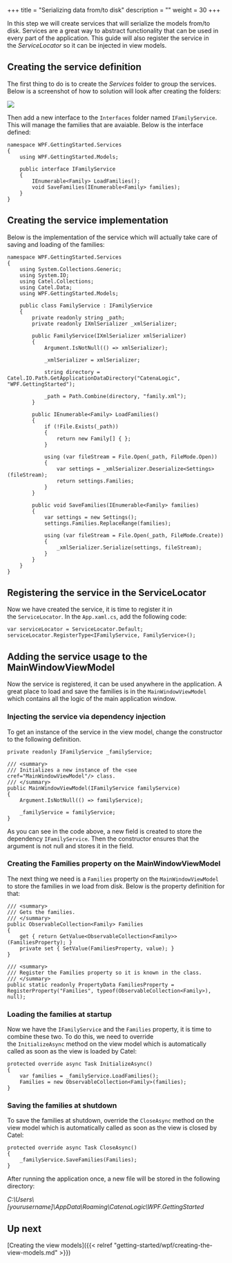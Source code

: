 +++
title = "Serializing data from/to disk" 
description = ""
weight = 30
+++

In this step we will create services that will serialize the models from/to disk. Services are a great way to abstract functionality that can be used in every part of the application. This guide will also register the service in the *ServiceLocator* so it can be injected in view models.

## Creating the service definition

The first thing to do is to create the *Services* folder to group the services. Below is a screenshot of how to solution will look after creating the folders:

![](../../../images/getting-started/wpf/serializing-data-from-to-disk/solutionexplorer.png)

Then add a new interface to the `Interfaces` folder named `IFamilyService`. This will manage the families that are avaiable. Below is the interface defined:

```
namespace WPF.GettingStarted.Services
{
    using WPF.GettingStarted.Models;

    public interface IFamilyService
    {
        IEnumerable<Family> LoadFamilies();
        void SaveFamilies(IEnumerable<Family> families);
    }
}
```

## Creating the service implementation

Below is the implementation of the service which will actually take care of saving and loading of the families:

```
namespace WPF.GettingStarted.Services
{
    using System.Collections.Generic;
    using System.IO;
    using Catel.Collections;
    using Catel.Data;
    using WPF.GettingStarted.Models;

    public class FamilyService : IFamilyService
    {
        private readonly string _path;
        private readonly IXmlSerializer _xmlSerializer;

        public FamilyService(IXmlSerializer xmlSerializer)
        {
            Argument.IsNotNull(() => xmlSerializer);

            _xmlSerializer = xmlSerializer;

            string directory = Catel.IO.Path.GetApplicationDataDirectory("CatenaLogic", "WPF.GettingStarted");

            _path = Path.Combine(directory, "family.xml");
        }

        public IEnumerable<Family> LoadFamilies()
        {
            if (!File.Exists(_path))
            {
                return new Family[] { };
            }

            using (var fileStream = File.Open(_path, FileMode.Open))
            {
                var settings = _xmlSerializer.Deserialize<Settings>(fileStream);
                return settings.Families;
            }
        }

        public void SaveFamilies(IEnumerable<Family> families)
        {
            var settings = new Settings();
            settings.Families.ReplaceRange(families);
            
            using (var fileStream = File.Open(_path, FileMode.Create))
            {
                _xmlSerializer.Serialize(settings, fileStream);
            }
        }
    }
}
```

## Registering the service in the ServiceLocator

Now we have created the service, it is time to register it in the `ServiceLocator`. In the `App.xaml.cs`, add the following code:

```
var serviceLocator = ServiceLocator.Default;
serviceLocator.RegisterType<IFamilyService, FamilyService>();
```

## Adding the service usage to the MainWindowViewModel

Now the service is registered, it can be used anywhere in the application. A great place to load and save the families is in the `MainWindowViewModel` which contains all the logic of the main application window. 

### Injecting the service via dependency injection

To get an instance of the service in the view model, change the constructor to the following definition.

```
private readonly IFamilyService _familyService;

/// <summary>
/// Initializes a new instance of the <see cref="MainWindowViewModel"/> class.
/// </summary>
public MainWindowViewModel(IFamilyService familyService)
{
    Argument.IsNotNull(() => familyService);

    _familyService = familyService;
}
```

As you can see in the code above, a new field is created to store the dependency `IFamilyService`. Then the constructor ensures that the argument is not null and stores it in the field.

### Creating the Families property on the MainWindowViewModel

The next thing we need is a `Families` property on the `MainWindowViewModel` to store the families in we load from disk. Below is the property definition for that:

```
/// <summary>
/// Gets the families.
/// </summary>
public ObservableCollection<Family> Families
{
    get { return GetValue<ObservableCollection<Family>>(FamiliesProperty); }
    private set { SetValue(FamiliesProperty, value); }
}

/// <summary>
/// Register the Families property so it is known in the class.
/// </summary>
public static readonly PropertyData FamiliesProperty = RegisterProperty("Families", typeof(ObservableCollection<Family>), null);
```

### Loading the families at startup

Now we have the `IFamilyService` and the `Families` property, it is time to combine these two. To do this, we need to override the `InitializeAsync` method on the view model which is automatically called as soon as the view is loaded by Catel:

```
protected override async Task InitializeAsync()
{
    var families = _familyService.LoadFamilies();
    Families = new ObservableCollection<Family>(families);
}
```

### Saving the families at shutdown

To save the families at shutdown, override the `CloseAsync` method on the view model which is automatically called as soon as the view is closed by Catel:

```
protected override async Task CloseAsync()
{
    _familyService.SaveFamilies(Families);
}
```

After running the application once, a new file will be stored in the following directory:

*C:\\Users\\[yourusername]\\AppData\\Roaming\\CatenaLogic\\WPF.GettingStarted*

## Up next

[Creating the view models]({{< relref "getting-started/wpf/creating-the-view-models.md" >}})
